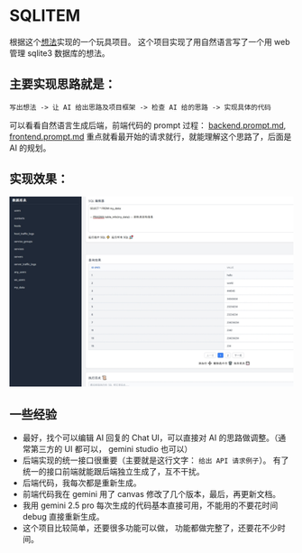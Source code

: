 # SQLITEM

根据这个[想法](https://x.com/linexjlin/status/1924723978180165779)实现的一个玩具项目。 这个项目实现了用自然语言写了一个用 web 管理 sqlite3 数据库的想法。 

## 主要实现思路就是： 

`写出想法 -> 让 AI 给出思路及项目框架 -> 检查 AI 给的思路 -> 实现具体的代码`

可以看看自然语言生成后端，前端代码的 prompt 过程： [backend.prompt.md](./backend.prompt.md), [frontend.prompt.md](./frontend.prompt.md)  重点就看最开始的请求就行，就能理解这个思路了，后面是 AI 的规划。 

## 实现效果：

![](images/screenshot.png)

## 一些经验

- 最好，找个可以编辑 AI 回复的 Chat UI，可以直接对 AI 的思路做调整。（通常第三方的 UI 都可以， gemini studio 也可以）
- 后端实现的统一接口很重要（主要就是这行文字： `给出 API 请求例子`）。  有了统一的接口前端就能跟后端独立生成了，互不干扰。 
- 后端代码，我每次都是重新生成。 
- 前端代码我在 gemini 用了 canvas 修改了几个版本，最后，再更新文档。 
- 我用 gemini 2.5 pro 每次生成的代码基本直接可用，不能用的不要花时间 debug 直接重新生成。
- 这个项目比较简单，还要很多功能可以做， 功能都做完整了，还要花不少时间。